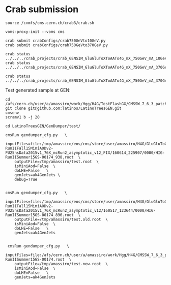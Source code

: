 Crab submission
====

    source /cvmfs/cms.cern.ch/crab3/crab.sh

    voms-proxy-init --voms cms

    crab submit crabConfigs/crab750GeVto10GeV.py
    crab submit crabConfigs/crab750GeVto370GeV.py
    
    crab status ../../../crab_projects/crab_GENSIM_GluGluToXToAATo4G_mX_750GeV_mA_10GeV_13TeV_Pythia8/
    crab status ../../../crab_projects/crab_GENSIM_GluGluToXToAATo4G_mX_750GeV_mA_370GeV_13TeV_Pythia8/

    crab status ../../../crab_projects/crab_GENSIM_GluGluToXToAATo4G_mX_750GeV_mA_370GeV_13TeV_Pythia8_FIX/

    
    
Test generated sample at GEN:

    cd /afs/cern.ch/user/a/amassiro/work/Hgg/H4G/TestFlashGG/CMSSW_7_6_3_patch2/src/
    git clone git@github.com:latinos/LatinoTreesGEN.git
    cmsenv
    scramv1 b -j 20
    
    cd LatinoTreesGEN/GenDumper/test/
    
    cmsRun gendumper_cfg.py   \
        inputFiles=file:/tmp/amassiro/eos/cms/store/user/amassiro/H4G/GluGluToXToAATo4G_mX_750GeV_mA_370GeV_Pythia8_FIX/GENSIM-RunIIFall15MiniAODv2-PU25nsData2015v1_76X_mcRun2_asymptotic_v12_FIX/160614_225907/0000/HIG-RunIISummer15GS-00174_938.root  \
        outputFile=/tmp/amassiro/test.root  \
        isMiniAod=False  \
        doLHE=False   \
        genJets=ak4GenJets \
        debug=True
        
        
    cmsRun gendumper_cfg.py   \
        inputFiles=file:/tmp/amassiro/eos/cms/store/user/amassiro/H4G/GluGluToXToAATo4G_mX_750GeV_mA_10GeV_Pythia8/GENSIM-RunIIFall15MiniAODv2-PU25nsData2015v1_76X_mcRun2_asymptotic_v12/160517_123644/0000/HIG-RunIISummer15GS-00174_896.root  \
        outputFile=/tmp/amassiro/test.old.root  \
        isMiniAod=False  \
        doLHE=False   \
        genJets=ak4GenJets
        
        
     cmsRun gendumper_cfg.py   \
        inputFiles=file:/afs/cern.ch/user/a/amassiro/work/Hgg/H4G/CMSSW_7_6_3_patch2/src/H4G/Gen/GENSIM/Configs/HIG-RunIISummer15GS-00174.root  \
        outputFile=/tmp/amassiro/test.new.root  \
        isMiniAod=False  \
        doLHE=False   \
        genJets=ak4GenJets
        
        

        
        